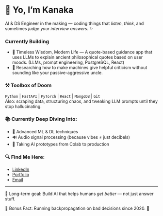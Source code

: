 # 👋 Yo, I’m Kanaka

AI & DS Engineer in the making — coding things that *listen*, *think*, and sometimes *judge your interview answers*. ✨

### Currently Building
- 🧠 Timeless Wisdom, Modern Life — A quote-based guidance app that uses LLMs to explain ancient philosophical quotes based on user moods. (LLMs, prompt engineering, PostgreSQL, React)
- 🧪 Researching how to make machines give helpful criticism without sounding like your passive-aggressive uncle.

### ⚒️ Toolbox of Doom
`Python` | `FastAPI` | `PyTorch` | `React` | `MongoDB` | `Git`  
Also: scraping data, structuring chaos, and tweaking LLM prompts until they stop hallucinating.

### 📚 Currently Deep Diving Into:
- 🧬 Advanced ML & DL techniques
- 🔊 Audio signal processing (because vibes ≠ just decibels)
- 🚀 Taking AI prototypes from Colab to production

### 🔍 Find Me Here:
- [LinkedIn](https://www.linkedin.com/in/kanakaamin)  
- [Portfolio](#)  
- [Email](kanakaamin9@gmail.com)

---

🎯 Long-term goal: Build AI that helps humans *get better* — not just answer stuff.

🧠 Bonus Fact: Running backpropagation on bad decisions since 2020. 🫠

